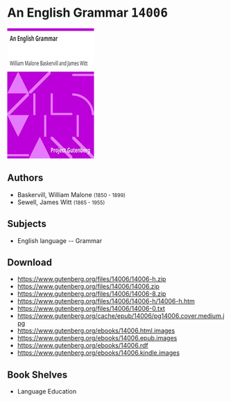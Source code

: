 # An English Grammar <kbd>14006</kbd>

![](./cover.medium.jpg "")

## Authors


 - Baskervill, William Malone <small>(1850 - 1899)</small>
 - Sewell, James Witt <small>(1865 - 1955)</small>

## Subjects


 - English language -- Grammar

## Download


 - https://www.gutenberg.org/files/14006/14006-h.zip
 - https://www.gutenberg.org/files/14006/14006.zip
 - https://www.gutenberg.org/files/14006/14006-8.zip
 - https://www.gutenberg.org/files/14006/14006-h/14006-h.htm
 - https://www.gutenberg.org/files/14006/14006-0.txt
 - https://www.gutenberg.org/cache/epub/14006/pg14006.cover.medium.jpg
 - https://www.gutenberg.org/ebooks/14006.html.images
 - https://www.gutenberg.org/ebooks/14006.epub.images
 - https://www.gutenberg.org/ebooks/14006.rdf
 - https://www.gutenberg.org/ebooks/14006.kindle.images

## Book Shelves


 - Language Education
